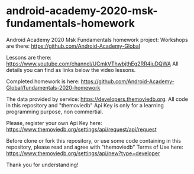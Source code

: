# android-academy-2020-msk-fundamentals-homework
Android Academy 2020 Msk Fundamentals homework project:
Workshops are there: https://github.com/Android-Academy-Global

Lessons are there: https://www.youtube.com/channel/UCmkVThwbjthEg2RR4iuDQWA
All details you can find as links below the video lessons.

Completed homework is here: https://github.com/Android-Academy-Global/fundamentals-2020-homework

The data provided by service: https://developers.themoviedb.org.
All code in this repository and "themoviedb" Api Key is only for a learning programming purpose, non commertial.

Please, register your own Api Key here: https://www.themoviedb.org/settings/api/request/api/request

Before clone or fork this repository, or use some code containing in this repository, please read and agree with "themoviedb" Terms of Use here:
https://www.themoviedb.org/settings/api/new?type=developer

Thank you for understanding!